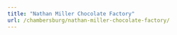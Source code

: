 ```yaml
---
title: "Nathan Miller Chocolate Factory"
url: /chambersburg/nathan-miller-chocolate-factory/
---
```

